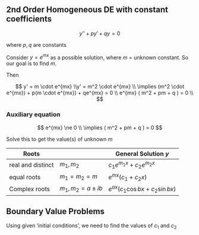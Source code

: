 ## 2nd Order Homogeneous DE with constant coefficients

$$
y'' + py' + qy = 0
$$

where $p, q$ are constants

Consider $y = e^{mx}$ as a possible solution, where $m$ = unknown constant. So our goal is to find $m$.

Then

$$
y' = m \cdot e^{mx} \\y' = m^2 \cdot e^{mx} \\
\implies
(m^2 \cdot e^{mx}) + p(m \cdot e^{mx}) + qe^{mx} = 0 \\
e^{mx} ( m^2 + pm + q ) = 0 \\
$$

### Auxiliary equation

$$
e^{mx} \ne 0 \\
\implies
( m^2 + pm + q ) = 0
$$

Solve this to get the value(s) of unknown $m$

| Roots             |                       | General Solution $y$                 |
| ----------------- | --------------------- | ------------------------------------ |
| real and distinct | $m_1, m_2$            | $c_1 e^{m_1 x} + c_2 e^{m_2 x}$      |
| equal roots       | $m_1 = m_2 = m$       | $e^{mx} (c_1 + c_2 x )$              |
| Complex roots     | $m_1, m_2 = a \pm ib$ | $e^{ax} (c_1\cos bx + c_2 \sin bx )$ |

## Boundary Value Problems

Using given ‘initial conditions’, we need to find the values of $c_1$ and $c_2$
